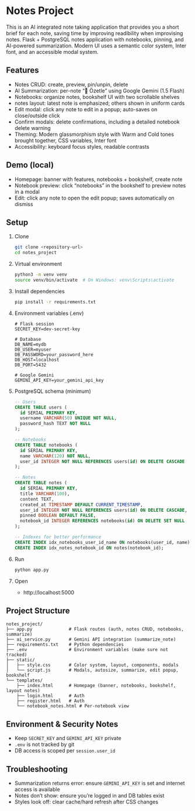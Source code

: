 # Notes Project
This is an AI integrated note taking application that provides you a short brief for each note, saving time by improving readibility when improvising notes. 
Flask + PostgreSQL notes application with notebooks, pinning, and AI-powered summarization. Modern UI uses a semantic color system, Inter font, and an accessible modal system.

## Features

- Notes CRUD: create, preview, pin/unpin, delete
- AI Summarization: per-note “🤖 Özetle” using Google Gemini (1.5 Flash)
- Notebooks: organize notes, bookshelf UI with two scrollable shelves
- notes layout: latest note is emphasized; others shown in uniform cards
- Edit modal: click any note to edit in a popup; auto-saves on close/outside click
- Confirm modals: delete confirmations, including a detailed notebook delete warning
- Theming: Modern glassmorphism style with Warm and Cold tones brought together, CSS variables, Inter font
- Accessibility: keyboard focus styles, readable contrasts

## Demo (local)

- Homepage: banner with features, notebooks + bookshelf, create note
- Notebook preview: click “notebooks” in the bookshelf to preview notes in a modal
- Edit: click any note to open the edit popup; saves automatically on dismiss

## Setup

1. Clone
   ```bash
   git clone <repository-url>
   cd notes_project
   ```

2. Virtual environment
   ```bash
   python3 -m venv venv
   source venv/bin/activate  # On Windows: venv\Scripts\activate
   ```

3. Install dependencies
   ```bash
   pip install -r requirements.txt
   ```

4. Environment variables (.env)
   ```env
   # Flask session
   SECRET_KEY=dev-secret-key

   # Database
   DB_NAME=mydb
   DB_USER=myuser
   DB_PASSWORD=your_password_here
   DB_HOST=localhost
   DB_PORT=5432

   # Google Gemini
   GEMINI_API_KEY=your_gemini_api_key
   ```

5. PostgreSQL schema (minimum)
   ```sql
   -- Users
   CREATE TABLE users (
     id SERIAL PRIMARY KEY,
     username VARCHAR(50) UNIQUE NOT NULL,
     password_hash TEXT NOT NULL
   );

   -- Notebooks
   CREATE TABLE notebooks (
     id SERIAL PRIMARY KEY,
     name VARCHAR(120) NOT NULL,
     user_id INTEGER NOT NULL REFERENCES users(id) ON DELETE CASCADE
   );

   -- Notes
   CREATE TABLE notes (
     id SERIAL PRIMARY KEY,
     title VARCHAR(100),
     content TEXT,
     created_at TIMESTAMP DEFAULT CURRENT_TIMESTAMP,
     user_id INTEGER NOT NULL REFERENCES users(id) ON DELETE CASCADE,
     pinned BOOLEAN DEFAULT FALSE,
     notebook_id INTEGER REFERENCES notebooks(id) ON DELETE SET NULL
   );

   -- Indexes for better performance
   CREATE INDEX idx_notebooks_user_id_name ON notebooks(user_id, name);
   CREATE INDEX idx_notes_notebook_id ON notes(notebook_id);
   ```

6. Run
   ```bash
   python app.py
   ```

7. Open
   - http://localhost:5000

## Project Structure

```
notes_project/
├── app.py              # Flask routes (auth, notes CRUD, notebooks, summarize)
├── ai_service.py       # Gemini API integration (summarize_note)
├── requirements.txt    # Python dependencies
├── .env                # Environment variables (make sure not tracked)
├── static/
│   ├── style.css       # Color system, layout, components, modals
│   └── script.js       # Modals, autosize, summarize, edit popup, bookshelf
└── templates/
    ├── index.html      # Homepage (banner, notebooks, bookshelf, layout notes)
    ├── login.html      # Auth
    ├── register.html   # Auth
    └── notebook_notes.html # Per-notebook view
```

## Environment & Security Notes

- Keep `SECRET_KEY` and `GEMINI_API_KEY` private
- `.env` is not tracked by git
- DB access is scoped per `session.user_id`

## Troubleshooting

- Summarization returns error: ensure `GEMINI_API_KEY` is set and internet access is available
- Notes don’t show: ensure you’re logged in and DB tables exist
- Styles look off: clear cache/hard refresh after CSS changes
